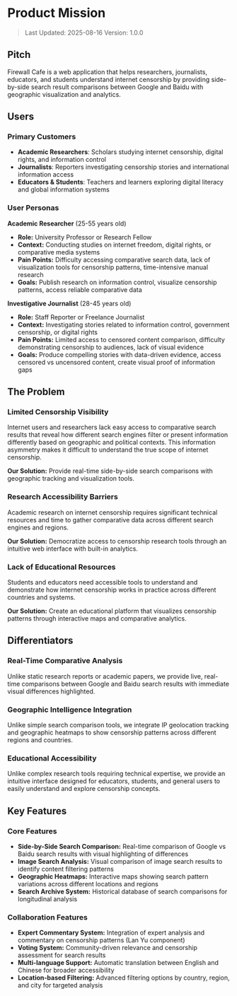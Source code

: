 # Product Mission

> Last Updated: 2025-08-16
> Version: 1.0.0

## Pitch

Firewall Cafe is a web application that helps researchers, journalists, educators, and students understand internet censorship by providing side-by-side search result comparisons between Google and Baidu with geographic visualization and analytics.

## Users

### Primary Customers

- **Academic Researchers**: Scholars studying internet censorship, digital rights, and information control
- **Journalists**: Reporters investigating censorship stories and international information access
- **Educators & Students**: Teachers and learners exploring digital literacy and global information systems

### User Personas

**Academic Researcher** (25-55 years old)
- **Role:** University Professor or Research Fellow
- **Context:** Conducting studies on internet freedom, digital rights, or comparative media systems
- **Pain Points:** Difficulty accessing comparative search data, lack of visualization tools for censorship patterns, time-intensive manual research
- **Goals:** Publish research on information control, visualize censorship patterns, access reliable comparative data

**Investigative Journalist** (28-45 years old)
- **Role:** Staff Reporter or Freelance Journalist
- **Context:** Investigating stories related to information control, government censorship, or digital rights
- **Pain Points:** Limited access to censored content comparison, difficulty demonstrating censorship to audiences, lack of visual evidence
- **Goals:** Produce compelling stories with data-driven evidence, access censored vs uncensored content, create visual proof of information gaps

## The Problem

### Limited Censorship Visibility

Internet users and researchers lack easy access to comparative search results that reveal how different search engines filter or present information differently based on geographic and political contexts. This information asymmetry makes it difficult to understand the true scope of internet censorship.

**Our Solution:** Provide real-time side-by-side search comparisons with geographic tracking and visualization tools.

### Research Accessibility Barriers

Academic research on internet censorship requires significant technical resources and time to gather comparative data across different search engines and regions.

**Our Solution:** Democratize access to censorship research tools through an intuitive web interface with built-in analytics.

### Lack of Educational Resources

Students and educators need accessible tools to understand and demonstrate how internet censorship works in practice across different countries and systems.

**Our Solution:** Create an educational platform that visualizes censorship patterns through interactive maps and comparative analytics.

## Differentiators

### Real-Time Comparative Analysis

Unlike static research reports or academic papers, we provide live, real-time comparisons between Google and Baidu search results with immediate visual differences highlighted.

### Geographic Intelligence Integration

Unlike simple search comparison tools, we integrate IP geolocation tracking and geographic heatmaps to show censorship patterns across different regions and countries.

### Educational Accessibility

Unlike complex research tools requiring technical expertise, we provide an intuitive interface designed for educators, students, and general users to easily understand and explore censorship concepts.

## Key Features

### Core Features

- **Side-by-Side Search Comparison:** Real-time comparison of Google vs Baidu search results with visual highlighting of differences
- **Image Search Analysis:** Visual comparison of image search results to identify content filtering patterns
- **Geographic Heatmaps:** Interactive maps showing search pattern variations across different locations and regions
- **Search Archive System:** Historical database of search comparisons for longitudinal analysis

### Collaboration Features

- **Expert Commentary System:** Integration of expert analysis and commentary on censorship patterns (Lan Yu component)
- **Voting System:** Community-driven relevance and censorship assessment for search results
- **Multi-language Support:** Automatic translation between English and Chinese for broader accessibility
- **Location-based Filtering:** Advanced filtering options by country, region, and city for targeted analysis